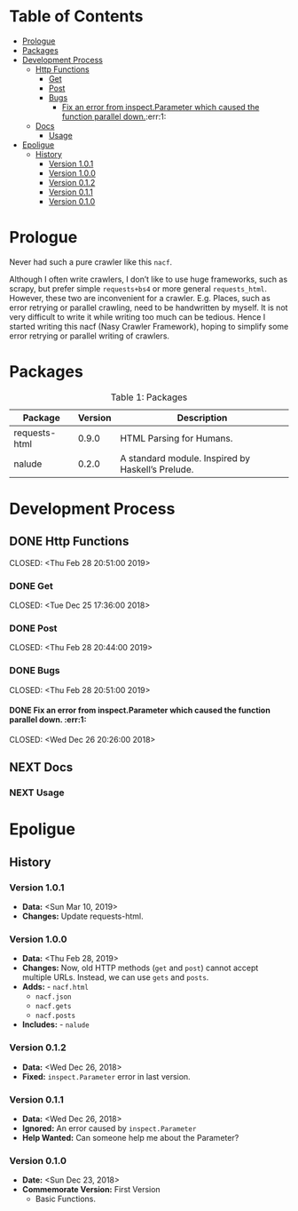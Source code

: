 # Table of Contents

-   [Prologue](#orgf6129f3)
-   [Packages](#orgc58973f)
-   [Development Process](#orga10dcfb)
    -   [Http Functions](#orge0f891c)
        -   [Get](#orge2461c0)
        -   [Post](#org31f2827)
        -   [Bugs](#orgbdc9f28)
            -   [Fix an error from inspect.Parameter which caused the function parallel down.](#org496c94b):err:1:
    -   [Docs](#org84a0c46)
        -   [Usage](#org14e5d82)
-   [Epoligue](#orga2a136d)
    -   [History](#org787c477)
        -   [Version 1.0.1](#orgd26f397)
        -   [Version 1.0.0](#orgeb83aa0)
        -   [Version 0.1.2](#orgd54d625)
        -   [Version 0.1.1](#orgc5fc33b)
        -   [Version 0.1.0](#org1fa11b1)



<a id="orgf6129f3"></a>

# Prologue

Never had such a pure crawler like this `nacf`.

Although I often write crawlers, I don&rsquo;t like to use huge frameworks, such as scrapy, but prefer
simple `requests+bs4` or more general `requests_html`.  However, these two are inconvenient for a
crawler.  E.g. Places, such as error retrying or parallel crawling, need to be handwritten by
myself.  It is not very difficult to write it while writing too much can be tedious.  Hence I
started writing this nacf (Nasy Crawler Framework), hoping to simplify some error retrying or
parallel writing of crawlers.


<a id="orgc58973f"></a>

# Packages

<table>
<caption class="t-above"><span class="table-number">Table 1:</span> Packages</caption>

<colgroup>
<col  class="org-left">

<col  class="org-right">

<col  class="org-left">
</colgroup>
<thead>
<tr>
<th scope="col" class="org-left">Package</th>
<th scope="col" class="org-right">Version</th>
<th scope="col" class="org-left">Description</th>
</tr>
</thead>

<tbody>
<tr>
<td class="org-left">requests-html</td>
<td class="org-right">0.9.0</td>
<td class="org-left">HTML Parsing for Humans.</td>
</tr>


<tr>
<td class="org-left">nalude</td>
<td class="org-right">0.2.0</td>
<td class="org-left">A standard module.  Inspired by Haskell&rsquo;s Prelude.</td>
</tr>
</tbody>
</table>


<a id="orga10dcfb"></a>

# Development Process


<a id="orge0f891c"></a>

## DONE Http Functions

<p><span class="timestamp-wrapper"><span class="timestamp-kwd">CLOSED:</span> <span class="timestamp">&lt;Thu Feb 28 20:51:00 2019&gt;</span></span></p>


<a id="orge2461c0"></a>

### DONE Get

<p><span class="timestamp-wrapper"><span class="timestamp-kwd">CLOSED:</span> <span class="timestamp">&lt;Tue Dec 25 17:36:00 2018&gt;</span></span></p>


<a id="org31f2827"></a>

### DONE Post

<p><span class="timestamp-wrapper"><span class="timestamp-kwd">CLOSED:</span> <span class="timestamp">&lt;Thu Feb 28 20:44:00 2019&gt;</span></span></p>


<a id="orgbdc9f28"></a>

### DONE Bugs

<p><span class="timestamp-wrapper"><span class="timestamp-kwd">CLOSED:</span> <span class="timestamp">&lt;Thu Feb 28 20:51:00 2019&gt;</span></span></p>


<a id="org496c94b"></a>

#### DONE Fix an error from inspect.Parameter which caused the function parallel down.     :err:1:

<p><span class="timestamp-wrapper"><span class="timestamp-kwd">CLOSED:</span> <span class="timestamp">&lt;Wed Dec 26 20:26:00 2018&gt;</span></span></p>


<a id="org84a0c46"></a>

## NEXT Docs


<a id="org14e5d82"></a>

### NEXT Usage


<a id="orga2a136d"></a>

# Epoligue


<a id="org787c477"></a>

## History


<a id="orgd26f397"></a>

### Version 1.0.1

-   **Data:** <span class="timestamp-wrapper"><span class="timestamp">&lt;Sun Mar 10, 2019&gt;</span></span>
-   **Changes:** Update requests-html.


<a id="orgeb83aa0"></a>

### Version 1.0.0

-   **Data:** <span class="timestamp-wrapper"><span class="timestamp">&lt;Thu Feb 28, 2019&gt;</span></span>
-   **Changes:** Now, old HTTP methods (`get` and `post`) cannot accept multiple URLs. Instead, we can use `gets` and `posts`.
-   **Adds:** -   `nacf.html`
    -   `nacf.json`
    -   `nacf.gets`
    -   `nacf.posts`
-   **Includes:** -   `nalude`


<a id="orgd54d625"></a>

### Version 0.1.2

-   **Data:** <span class="timestamp-wrapper"><span class="timestamp">&lt;Wed Dec 26, 2018&gt;</span></span>
-   **Fixed:** `inspect.Parameter` error in last version.


<a id="orgc5fc33b"></a>

### Version 0.1.1

-   **Data:** <span class="timestamp-wrapper"><span class="timestamp">&lt;Wed Dec 26, 2018&gt;</span></span>
-   **Ignored:** An error caused by `inspect.Parameter`
-   **Help Wanted:** Can someone help me about the Parameter?


<a id="org1fa11b1"></a>

### Version 0.1.0

-   **Date:** <span class="timestamp-wrapper"><span class="timestamp">&lt;Sun Dec 23, 2018&gt;</span></span>
-   **Commemorate Version:** First Version
    -   Basic Functions.
